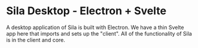 # Sila Desktop - Electron + Svelte

A desktop application of Sila is built with Electron. We have a thin Svelte app here that imports and sets up the "client". All of the functionality of Sila is in the client and core.